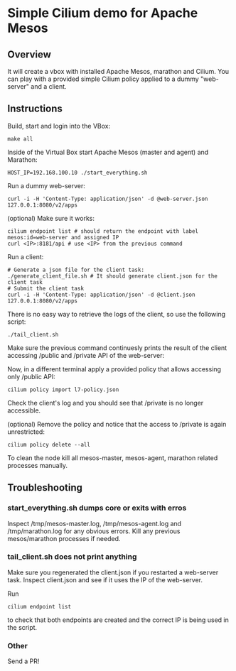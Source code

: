 # Simple Cilium demo for Apache Mesos

## Overview

It will create a vbox with installed Apache Mesos, marathon and Cilium.
You can play with a provided simple Cilium policy applied to a dummy
"web-server" and a client.

## Instructions

Build, start and login into the VBox:
    
    make all

Inside of the Virtual Box start Apache Mesos (master and agent) and Marathon:

    HOST_IP=192.168.100.10 ./start_everything.sh

Run a dummy web-server:

    curl -i -H 'Content-Type: application/json' -d @web-server.json 127.0.0.1:8080/v2/apps

(optional) Make sure it works:
    
    cilium endpoint list # should return the endpoint with label mesos:id=web-server and assigned IP
    curl <IP>:8181/api # use <IP> from the previous command

Run a client:

    # Generate a json file for the client task:
    ./generate_client_file.sh # It should generate client.json for the client task
    # Submit the client task
    curl -i -H 'Content-Type: application/json' -d @client.json 127.0.0.1:8080/v2/apps
   
There is no easy way to retrieve the logs of the client, so use the following script:

    ./tail_client.sh

Make sure the previous command continuesly prints the result of the client accessing /public and /private API of the web-server:

Now, in a different terminal apply a provided policy that allows accessing only /public API:

    cilium policy import l7-policy.json

Check the client's log and you should see that /private is no longer accessible.

(optional) Remove the policy and notice that the access to /private is again unrestricted:

    cilium policy delete --all

To clean the node kill all mesos-master, mesos-agent, marathon related processes manually.

## Troubleshooting

### start\_everything.sh dumps core or exits with erros

Inspect /tmp/mesos-master.log, /tmp/mesos-agent.log and /tmp/marathon.log for any obvious errors.
Kill any previous mesos/marathon processes if needed.

### tail\_client.sh does not print anything

Make sure you regenerated the client.json if you restarted a web-server task. Inspect client.json
and see if it uses the IP of the web-server.

Run

    cilium endpoint list

to check that both endpoints are created and the correct IP is being used in the script.

### Other

Send a PR!
